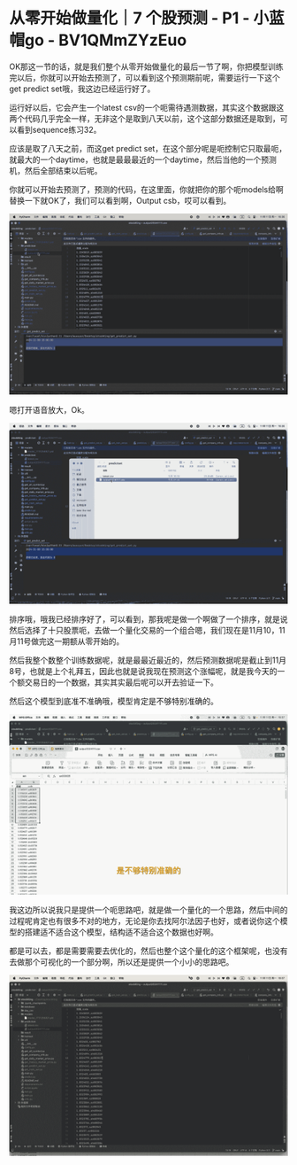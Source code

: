 # 从零开始做量化｜7 个股预测 - P1 - 小蓝帽go - BV1QMmZYzEuo

OK那这一节的话，就是我们整个从零开始做量化的最后一节了啊，你把模型训练完以后，你就可以开始去预测了，可以看到这个预测期前呢，需要运行一下这个get predict set哦，我这边已经运行好了。

运行好以后，它会产生一个latest csv的一个呃需待遇测数据，其实这个数据跟这两个代码几乎完全一样，无非这个是取到八天以前，这个这部分数据还是取到，可以看到sequence练习32。

应该是取了八天之前，而这get predict set，在这个部分呢是呃控制它只取最呃，就最大的一个daytime，也就是最最最近的一个daytime，然后当他的一个预测机，然后全部结束以后呢。

你就可以开始去预测了，预测的代码，在这里面，你就把你的那个呃models给啊替换一下就OK了，我们可以看到啊，Output csb，哎可以看到。



![](img/8fcb851111d358e66eeaf3180cdab2f7_1.png)

嗯打开语音放大，Ok。

![](img/8fcb851111d358e66eeaf3180cdab2f7_3.png)

排序哦，哦我已经排序好了，可以看到，那我呢是做一个啊做了一个排序，就是说然后选择了十只股票呃，去做一个量化交易的一个组合嗯，我们现在是11月10，11月11号做完这一期额从零开始的。

然后我整个数整个训练数据呢，就是最最近最近的，然后预测数据呢是截止到11月8号，也就是上个礼拜五，因此也就是说我现在预测这个涨幅呢，就是我今天的一个额交易日的一个数据，其实其实最后呢可以开去验证一下。

然后这个模型到底准不准确哦，模型肯定是不够特别准确的。

![](img/8fcb851111d358e66eeaf3180cdab2f7_5.png)

我这边所以说我只是提供一个呃思路吧，就是做一个量化的一个思路，然后中间的过程呢肯定也有很多不对的地方，无论是你去找阿尔法因子也好，或者说你这个模型的搭建适不适合这个模型，结构适不适合这个数据也好啊。

都是可以去，都是需要需要去优化的，然后也整个这个量化的这个框架呢，也没有去做那个可视化的一个部分啊，所以还是提供一个小小的思路吧。



![](img/8fcb851111d358e66eeaf3180cdab2f7_7.png)